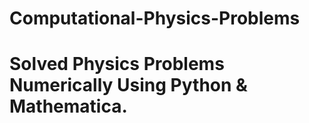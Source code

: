# Computational-Physics-Problems
# Solved Physics Problems Numerically Using Python &amp; Mathematica.
